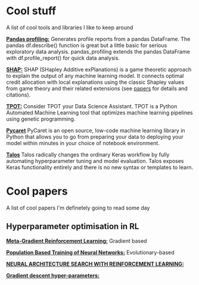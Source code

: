 # Cool stuff
A list of cool tools and libraries I like to keep around

[**Pandas profiling:**](https://github.com/pandas-profiling/pandas-profiling)
Generates profile reports from a pandas DataFrame. The pandas df.describe() function is great but a little basic for serious exploratory data analysis. pandas_profiling extends the pandas DataFrame with df.profile_report() for quick data analysis.

[**SHAP:**](https://github.com/slundberg/shap)
SHAP (SHapley Additive exPlanations) is a game theoretic approach to explain the output of any machine learning model. It connects optimal credit allocation with local explanations using the classic Shapley values from game theory and their related extensions (see [papers](https://github.com/slundberg/shap#citations) for details and citations).

[**TPOT:**](https://epistasislab.github.io/tpot/)
Consider TPOT your Data Science Assistant. TPOT is a Python Automated Machine Learning tool that optimizes machine learning pipelines using genetic programming.

[**Pycaret**](https://pycaret.org)
PyCaret is an open source, low-code machine learning library in Python that allows you to go from preparing your data to deploying your model within minutes in your choice of notebook environment.

[**Talos**](https://github.com/autonomio/talos)
Talos radically changes the ordinary Keras workflow by fully automating hyperparameter tuning and model evaluation. Talos exposes Keras functionality entirely and there is no new syntax or templates to learn.

# Cool papers
A list of cool papers I'm definetely going to read some day

## Hyperparameter optimisation in RL
[**Meta-Gradient Reinforcement Learning:**](https://arxiv.org/abs/1805.09801)
Gradient based

[**Population Based Training of Neural Networks:**](https://arxiv.org/abs/1711.09846)
Evolutionary-based

[**NEURAL ARCHITECTURE SEARCH WITH REINFORCEMENT LEARNING:**](https://openreview.net/pdf?id=r1Ue8Hcxg)

[**Gradient descent hyper-parameters:**](https://arxiv.org/abs/1810.02525)

